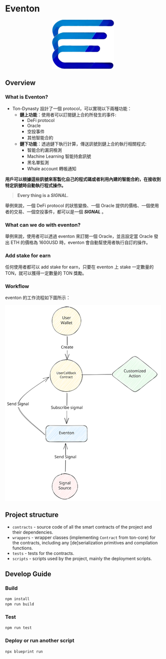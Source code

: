 # Eventon

<p align="center">
<img src="./utils/eventon.png" alt="Eventon" width="200" height="158.95522">
</p>

## Overview

### What is Eventon?

-   Ton-Dynasty 設計了一個 protocol，可以實現以下兩種功能：
    -   **鏈上功能**：使用者可以訂閱鏈上合約所發生的事件:
        -   DeFi protocol
        -   Oracle
        -   空投事件
        -   其他智能合約
    -   **鏈下功能**：透過鏈下執行計算，傳送訊號到鏈上合約執行相關程式:
        -   智能合約漏洞檢測
        -   Machine Learning 智能持倉訊號
        -   黑名單監測
        -   Whale account 轉帳通知

**用戶可以根據這些訊號來客製化自己的程式碼或者利用內建的智能合約，在接收到特定訊號時自動執行程式操作。**

> **Every thing is a _SIGNAL_.**

舉例來說，一個 DeFi protocol 的狀態變換、一個 Oracle 提供的價格、一個使用者的交易、一個空投事件，都可以是一個 **_SIGNAL_** 。

### What can we do with eventon?

舉例來說，使用者可以透過 eventon 來訂閱一個 Oracle，並且設定當 Oracle 發出 ETH 的價格為 1600USD 時，eventon 會自動幫使用者執行自訂的操作。

### Add stake for earn

任何使用者都可以 add stake for earn，只要在 eventon 上 stake 一定數量的 TON，就可以獲得一定數量的 TON 獎勵。

### Workflow

eventon 的工作流程如下圖所示：

![eventon Workflow](./utils/eventon-workflow.svg)

## Project structure

-   `contracts` - source code of all the smart contracts of the project and their dependencies.
-   `wrappers` - wrapper classes (implementing `Contract` from ton-core) for the contracts, including any [de]serialization primitives and compilation functions.
-   `tests` - tests for the contracts.
-   `scripts` - scripts used by the project, mainly the deployment scripts.

## Develop Guide

### Build

```bash
npm install
npm run build
```

### Test

```bash
npm run test
```

### Deploy or run another script

```bash
npx blueprint run
```
